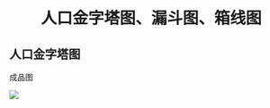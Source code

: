 # <p align="center">人口金字塔图、漏斗图、箱线图</p>

## 人口金字塔图

成品图

![](https://github.com/SimonZhong2025/Waste-Self-Rescue-Scheme/blob/master/Simon%E2%80%98s%20base%20camp/%E6%95%B0%E6%8D%AE%E5%8F%AF%E8%A7%86%E5%8C%96/tableau%2014%E5%A4%A9%E8%AE%AD%E7%BB%83%E8%90%A5/%E5%9B%BE%E7%89%87/01.png)

